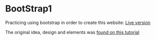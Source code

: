 # BootStrap1
Practicing using bootstrap in order to create this website: [Live version](https://theghost1980.github.io/BootStrap1/)

The original idea, design and elements was [found on this tutorial](https://www.youtube.com/watch?v=9cKsq14Kfsw)
